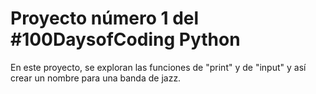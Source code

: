 # Proyecto número 1 del #100DaysofCoding Python

En este proyecto, se exploran las funciones de "print" y de "input" y así crear un nombre para una banda de jazz.
